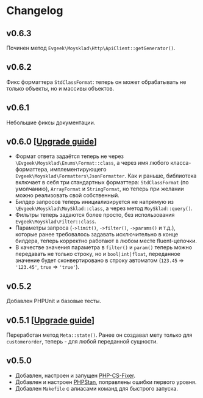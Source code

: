 # Changelog

## v0.6.3

Починен метод `Evgeek\Moysklad\Http\ApiClient::getGenerator()`.

## v0.6.2

Фикс форматтера `StdClassFormat`: теперь он может обрабатывать не только объекты, но и массивы объектов.

## v0.6.1

Небольшие фиксы документации.

## v0.6.0 [[Upgrade guide](/UPGRADE.md#v060)]

* Формат ответа задаётся теперь не через `\Evgeek\Moysklad\Enums\Format::class`, а через имя любого класса-форматтера, имплементирующего `Evgeek\Moysklad\Formatters\JsonFormatter`. Как и раньше, библиотека включает в себя три стандартных форматтера: `StdClassFormat` (по умолчанию), `ArrayFormat` и `StringFormat`, но теперь при желании можно реализовать свой собственный.
* Билдер запросов теперь инициализируется не напрямую из `\Evgeek\Moysklad\MoySklad::class`, а через метод `MoySklad::query()`.
* Фильтры теперь задаются более просто, без использования `Evgeek\Moysklad\Filter::class`.
* Параметры запроса (`->limit()`, `->filter()`, `->params()` и т.д.), которые ранее требовалось задавать исключительно в конце билдера, теперь корректно работают в любом месте fluent-цепочки.
* В качестве значения параметра в `filter()` и `param()` теперь можно передавать не только строку, но и `bool|int|float`, переданное значение будет сконвертировано в строку автоматом (`123.45` => `'123.45'`, `true` => `'true'`).

## v0.5.2

Добавлен PHPUnit и базовые тесты.

## v0.5.1 [[Upgrade guide](/UPGRADE.md#v051)]

Переработан метод `Meta::state()`. Ранее он создавал мету только для `customerorder`, теперь - для любой переданной сущности.

## v0.5.0
* Добавлен, настроен и запущен [PHP-CS-Fixer](https://github.com/PHP-CS-Fixer/PHP-CS-Fixer).
* Добавлен и настроен [PHPStan](https://github.com/phpstan/phpstan), поправлены ошибки первого уровня.
* Добавлен `Makefile` с алиасами команд для быстрого запуска.